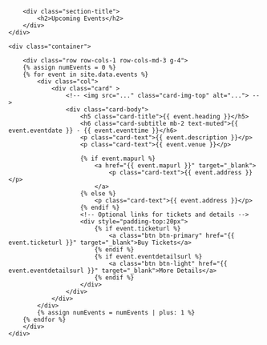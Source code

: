 <section class="portfolio section-bg" id="events">
    <div class="container">

        <div class="section-title">
            <h2>Upcoming Events</h2>
        </div>
    </div>

    <div class="container">
        
        <div class="row row-cols-1 row-cols-md-3 g-4">
        {% assign numEvents = 0 %}
        {% for event in site.data.events %}
            <div class="col">
                <div class="card" >
                    <!-- <img src="..." class="card-img-top" alt="..."> -->
                    <div class="card-body">
                        <h5 class="card-title">{{ event.heading }}</h5>
                        <h6 class="card-subtitle mb-2 text-muted">{{ event.eventdate }} - {{ event.eventtime }}</h6>
                        <p class="card-text">{{ event.description }}</p>
                        <p class="card-text">{{ event.venue }}</p>

                        {% if event.mapurl %}
                            <a href="{{ event.mapurl }}" target="_blank">
                                <p class="card-text">{{ event.address }}</p>
                            </a>
                        {% else %}
                            <p class="card-text">{{ event.address }}</p>
                        {% endif %}
                        <!-- Optional links for tickets and details -->
                        <div style="padding-top:20px">
                            {% if event.ticketurl %}
                                <a class="btn btn-primary" href="{{ event.ticketurl }}" target="_blank">Buy Tickets</a>
                            {% endif %}
                            {% if event.eventdetailsurl %}
                                <a class="btn btn-light" href="{{ event.eventdetailsurl }}" target="_blank">More Details</a>
                            {% endif %}
                        </div>
                    </div>
                </div>
            </div>
            {% assign numEvents = numEvents | plus: 1 %}
        {% endfor %}
        </div>
    </div>

</section>
